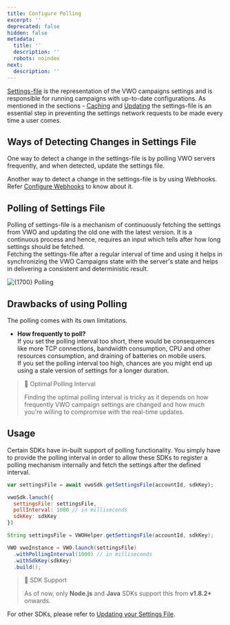 ```yaml
---
title: Configure Polling
excerpt: ''
deprecated: false
hidden: false
metadata:
  title: ''
  description: ''
  robots: noindex
next:
  description: ''
---
```

[Settings-file](https://developers.vwo.com/reference#fullstack-get-settings) is the representation of the VWO campaigns settings and is responsible for running campaigns with up-to-date configurations. As mentioned in the sections - [Caching](https://developers.vwo.com/reference#fullstack-best-practices-caching-your-settingsfile) and [Updating](https://developers.vwo.com/reference#fullstack-updating-cached-settings-file) the settings-file is an essential step in preventing the settings network requests to be made every time a user comes.

## Ways of Detecting Changes in Settings File

One way to detect a change in the settings-file is by polling VWO servers frequently, and when detected, update the settings file.

Another way to detect a change in the settings-file is by using Webhooks. Refer [Configure Webhooks](https://developers.vwo.com/reference#fullstack-configure-webhooks) to know about it.

## Polling of Settings File

Polling of settings-file is a mechanism of continuously fetching the settings from VWO and updating the old one with the latest version. It is a continuous process and hence, requires an input which tells after how long settings should be fetched.\
Fetching the settings-file after a regular interval of time and using it helps in synchronizing the VWO Campaigns state with the server's state and helps in delivering a consistent and deterministic result.

<Image title="Polling.png" alt={1700} width="smart" src="https://files.readme.io/3481821-Polling.png">
  Polling
</Image>

## Drawbacks of using Polling

The polling comes with its own limitations.

* **How frequently to poll?**\
  If you set the polling interval too short, there would be consequences like more TCP connections, bandwidth consumption, CPU and other resources consumption, and draining of batteries on mobile users.\
  If you set the polling interval too high, chances are you might end up using a stale version of settings for a longer duration.

> 📘 Optimal Polling Interval
>
> Finding the optimal polling interval is tricky as it depends on how frequently VWO campaign settings are changed and how much you're willing to compromise with the real-time updates.

## Usage

Certain SDKs have in-built support of polling functionality. You simply have to provide the polling interval in order to allow these SDKs to register a polling mechanism internally and fetch the settings after the defined interval.

```javascript Node.js
var settingsFile = await vwoSdk.getSettingsFile(accountId, sdkKey);

vwoSdk.lanuch({
  settingsFile: settingsFile,
  pollInterval: 1000 // in milliseconds
  sdkKey: sdkKey
})
```
```java
String settingsFile = VWOHelper.getSettingsFile(accountId, sdkKey);

VWO vwoInstance = VWO.launch(settingsFile)
  .withPollingInterval(1000) // in milliseconds
  .withSdkKey(sdkKey)
  .build();
```

> 🚧 SDK Support
>
> As of now, only **Node.js** and **Java** SDKs support this from **v1.8.2+** onwards.

For other SDKs, please refer to [Updating your Settings File](https://developers.vwo.com/reference#fullstack-updating-cached-settings-file).
